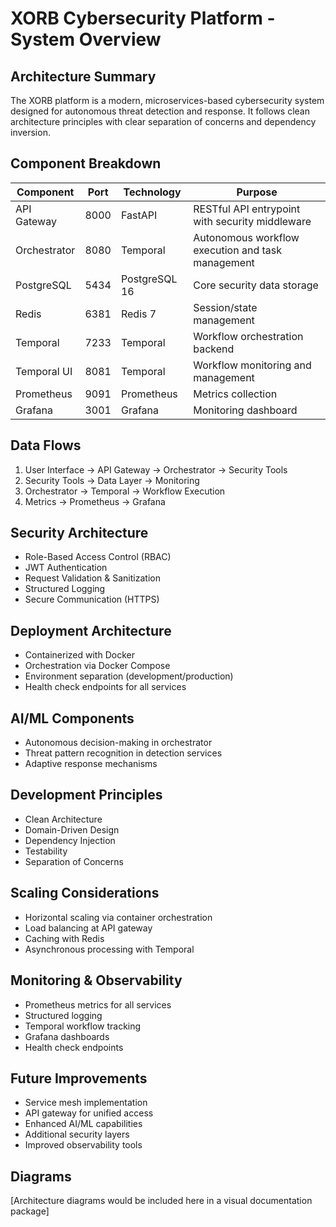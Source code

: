 # XORB Cybersecurity Platform - System Overview

##  Architecture Summary

The XORB platform is a modern, microservices-based cybersecurity system designed for autonomous threat detection and response. It follows clean architecture principles with clear separation of concerns and dependency inversion.

##  Component Breakdown

| Component | Port | Technology | Purpose |
|---------|------|------------|---------|
| API Gateway | 8000 | FastAPI | RESTful API entrypoint with security middleware |
| Orchestrator | 8080 | Temporal | Autonomous workflow execution and task management |
| PostgreSQL | 5434 | PostgreSQL 16 | Core security data storage |
| Redis | 6381 | Redis 7 | Session/state management |
| Temporal | 7233 | Temporal | Workflow orchestration backend |
| Temporal UI | 8081 | Temporal | Workflow monitoring and management |
| Prometheus | 9091 | Prometheus | Metrics collection |
| Grafana | 3001 | Grafana | Monitoring dashboard |

##  Data Flows

1. User Interface → API Gateway → Orchestrator → Security Tools
2. Security Tools → Data Layer → Monitoring
3. Orchestrator → Temporal → Workflow Execution
4. Metrics → Prometheus → Grafana

##  Security Architecture

- Role-Based Access Control (RBAC)
- JWT Authentication
- Request Validation & Sanitization
- Structured Logging
- Secure Communication (HTTPS)

##  Deployment Architecture

- Containerized with Docker
- Orchestration via Docker Compose
- Environment separation (development/production)
- Health check endpoints for all services

##  AI/ML Components

- Autonomous decision-making in orchestrator
- Threat pattern recognition in detection services
- Adaptive response mechanisms

##  Development Principles

- Clean Architecture
- Domain-Driven Design
- Dependency Injection
- Testability
- Separation of Concerns

##  Scaling Considerations

- Horizontal scaling via container orchestration
- Load balancing at API gateway
- Caching with Redis
- Asynchronous processing with Temporal

##  Monitoring & Observability

- Prometheus metrics for all services
- Structured logging
- Temporal workflow tracking
- Grafana dashboards
- Health check endpoints

##  Future Improvements

- Service mesh implementation
- API gateway for unified access
- Enhanced AI/ML capabilities
- Additional security layers
- Improved observability tools

##  Diagrams

[Architecture diagrams would be included here in a visual documentation package]